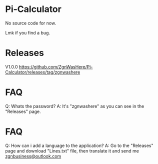 # Pi-Calculator

No source code for now.

Lmk if you find a bug.

# Releases
V1.0.0 https://github.com/ZgnWasHere/Pi-Calculator/releases/tag/zgnwashere

# FAQ
Q: Whats the password?
A: It's "zgnwashere" as you can see in the "Releases" page.
# FAQ
Q: How can i add a language to the application?
A: Go to the "Releases" page and download "Lines.txt" file, then translate it and send me zgnbusiness@outlook.com
